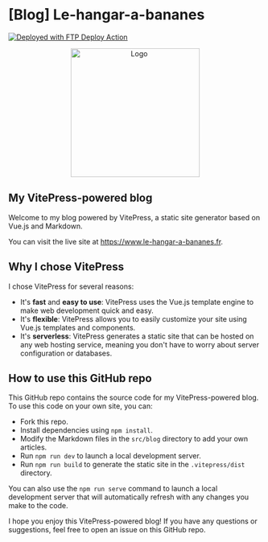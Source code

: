 # [Blog] Le-hangar-a-bananes

[<img alt="Deployed with FTP Deploy Action" src="https://img.shields.io/badge/Deployed With-FTP DEPLOY ACTION-%3CCOLOR%3E?style=for-the-badge&color=0077b6">](https://github.com/SamKirkland/FTP-Deploy-Action)

<p align="center">
  <img alt="Logo" src="https://user-images.githubusercontent.com/12775492/211223614-d11591c5-4ecb-4158-a586-e37af7b9724d.png" style="width: 256px; height: auto;">
</p>

## My VitePress-powered blog
Welcome to my blog powered by VitePress, a static site generator based on Vue.js and Markdown.

You can visit the live site at https://www.le-hangar-a-bananes.fr.

## Why I chose VitePress
I chose VitePress for several reasons:

- It's **fast** and **easy to use**: VitePress uses the Vue.js template engine to make web development quick and easy.
- It's **flexible**: VitePress allows you to easily customize your site using Vue.js templates and components.
- It's **serverless**: VitePress generates a static site that can be hosted on any web hosting service, meaning you don't have to worry about server configuration or databases.

## How to use this GitHub repo
This GitHub repo contains the source code for my VitePress-powered blog. To use this code on your own site, you can:

- Fork this repo.
- Install dependencies using `npm install`.
- Modify the Markdown files in the `src/blog` directory to add your own articles.
- Run `npm run dev` to launch a local development server.
- Run `npm run build` to generate the static site in the `.vitepress/dist` directory.

You can also use the `npm run serve` command to launch a local development server that will automatically refresh with any changes you make to the code.

I hope you enjoy this VitePress-powered blog! If you have any questions or suggestions, feel free to open an issue on this GitHub repo.
